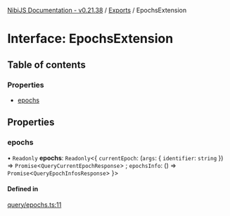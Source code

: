 [NibiJS Documentation - v0.21.38](../intro.md) / [Exports](../modules.md) / EpochsExtension

# Interface: EpochsExtension

## Table of contents

### Properties

- [epochs](EpochsExtension.md#epochs)

## Properties

### epochs

• `Readonly` **epochs**: `Readonly`<{ `currentEpoch`: (`args`: { `identifier`: `string` }) => `Promise`<`QueryCurrentEpochResponse`\> ; `epochsInfo`: () => `Promise`<`QueryEpochInfosResponse`\> }\>

#### Defined in

[query/epochs.ts:11](https://github.com/NibiruChain/ts-sdk/blob/7a9e071/packages/nibijs/src/query/epochs.ts#L11)
